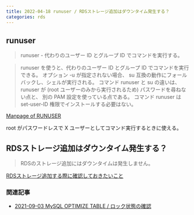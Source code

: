 ```yaml
---
title: 2022-04-18 runuser / RDSストレージ追加はダウンタイム発生する？
categories: rds
---
```


## runuser

> runuser - 代わりのユーザー ID とグループ ID でコマンドを実行する。  

> runuser を使うと、代わりのユーザー ID とグループ ID でコマンドを実行できる。 オプション -u が指定されない場合、 su 互換の動作にフォールバックし、シェルが実行される。 コマンド runuser と su の違いは、 runuser が (root ユーザーのみから実行されるため) パスワードを尋ねない点と、 別の PAM 設定を使っている点である。 コマンド runuser は set-user-ID 権限でインストールする必要はない。

[Manpage of RUNUSER](https://ysatoautonomous.github.io/jm-draft/man2html/util-linux/util-linux-2.34/draft/man1/runuser.1.html)

root がパスワードレスで X ユーザーとしてコマンド実行するときに使える。

## RDSストレージ追加はダウンタイム発生する？

> RDSのストレージ追加にはダウンタイムは発生しません。

[RDSストレージ追加する際に確認しておきたいこと](https://chariosan.com/2020/09/20/rds_storage_add/)

### 関連記事

- [2021-09-03 MySQL OPTIMIZE TABLE / ロック状態の確認](https://til.toshimaru.net/2021-09-03)
